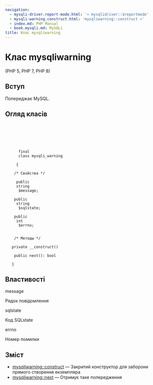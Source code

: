 ```yaml
---
navigation:
  - mysqli-driver.report-mode.html: '« mysqlidriver::$reportmode'
  - mysqli-warning.construct.html: 'mysqliwarning::construct »'
  - index.md: PHP Manual
  - book.mysqli.md: MySQLi
title: Клас mysqliwarning
---
```

# Клас mysqliwarning

(PHP 5, PHP 7, PHP 8)

## Вступ

Попереджає MySQL.

## Огляд класів

```classsynopsis

     
    

    
     
      final
      class mysqli_warning
     
     {

    /* Свойства */
    
     public
     string
      $message;

    public
     string
      $sqlstate;

    public
     int
      $errno;


    /* Методы */
    
   private __construct()

    public next(): bool

   }
```

## Властивості

message

Рядок повідомлення

sqlstate

Код SQLstate

errno

Номер помилки

## Зміст

-   [mysqliwarning::construct](mysqli-warning.construct.html) — Закритий конструктор для заборони прямого створення екземпляра
-   [mysqliwarning::next](mysqli-warning.next.html) — Отримує таке попередження
